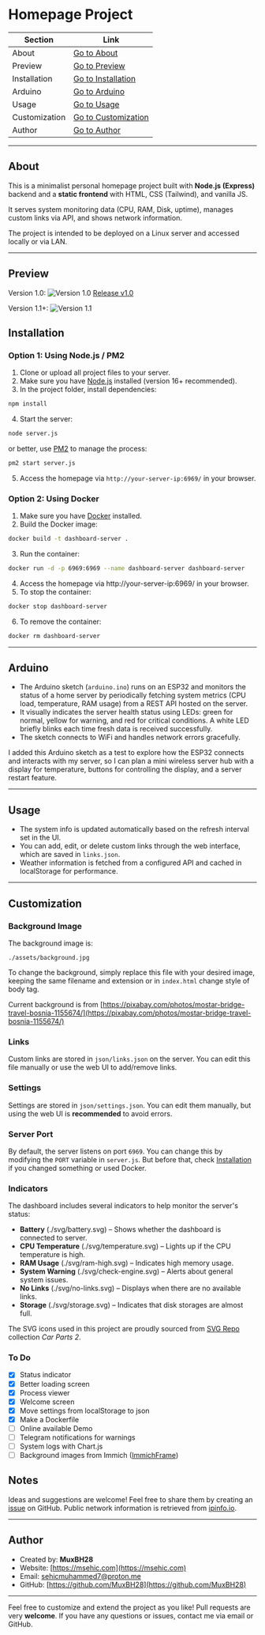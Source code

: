 # Homepage Project


| Section       | Link                                  |
| --------------- | --------------------------------------- |
| About         | [Go to About](#about)                 |
| Preview       | [Go to Preview](#preview)             |
| Installation  | [Go to Installation](#installation)   |
| Arduino       | [Go to Arduino](#arduino)             |
| Usage         | [Go to Usage](#usage)                 |
| Customization | [Go to Customization](#customization) |
| Author        | [Go to Author](#author)               |

---

## About

This is a minimalist personal homepage project built with **Node.js (Express)** backend and a **static frontend** with HTML, CSS (Tailwind), and vanilla JS.

It serves system monitoring data (CPU, RAM, Disk, uptime), manages custom links via API, and shows network information.

The project is intended to be deployed on a Linux server and accessed locally or via LAN.

---

## Preview

Version 1.0:
![Version 1.0](preview.png)
[Release v1.0](https://github.com/MuxBH28/server-homepage/releases/tag/v1.0)

Version 1.1+:
![Version 1.1](preview2.png)

## Installation

### Option 1: Using Node.js / PM2

1. Clone or upload all project files to your server.
2. Make sure you have [Node.js](https://nodejs.org/) installed (version 16+ recommended).
3. In the project folder, install dependencies:

```bash
npm install
```

4. Start the server:

```bash
node server.js
```

or better, use [PM2](https://pm2.keymetrics.io/) to manage the process:

```bash
pm2 start server.js
```

5. Access the homepage via `http://your-server-ip:6969/` in your browser.

### Option 2: Using Docker

1. Make sure you have [Docker](https://www.docker.com/get-started/) installed.
2. Build the Docker image:

```bash
docker build -t dashboard-server .
```

3. Run the container:

```bash
docker run -d -p 6969:6969 --name dashboard-server dashboard-server
```

4. Access the homepage via http://your-server-ip:6969/ in your browser.
5. To stop the container:

```bash
docker stop dashboard-server
```

6. To remove the container:

```bash
docker rm dashboard-server
```

---

## Arduino

- The Arduino sketch (`arduino.ino`) runs on an ESP32 and monitors the status of a home server by periodically fetching system metrics (CPU load, temperature, RAM usage) from a REST API hosted on the server.
- It visually indicates the server health status using LEDs: green for normal, yellow for warning, and red for critical conditions. A white LED briefly blinks each time fresh data is received successfully.
- The sketch connects to WiFi and handles network errors gracefully.

I added this Arduino sketch as a test to explore how the ESP32 connects and interacts with my server, so I can plan a mini wireless server hub with a display for temperature, buttons for controlling the display, and a server restart feature.

---

## Usage

- The system info is updated automatically based on the refresh interval set in the UI.
- You can add, edit, or delete custom links through the web interface, which are saved in `links.json`.
- Weather information is fetched from a configured API and cached in localStorage for performance.

---

## Customization

### Background Image

The background image is:

```
./assets/background.jpg
```

To change the background, simply replace this file with your desired image, keeping the same filename and extension or in `index.html` change style of body tag.

Current background is from [https://pixabay.com/photos/mostar-bridge-travel-bosnia-1155674/](https://pixabay.com/photos/mostar-bridge-travel-bosnia-1155674/)

### Links

Custom links are stored in `json/links.json` on the server. You can edit this file manually or use the web UI to add/remove links.

### Settings

Settings are stored in `json/settings.json`. You can edit them manually, but using the web UI is **recommended** to avoid errors.

### Server Port

By default, the server listens on port `6969`. You can change this by modifying the `PORT` variable in `server.js`. But before that, check [Installation](#installation) if you changed something or used Docker.

### Indicators

The dashboard includes several indicators to help monitor the server's status:

- **Battery** (./svg/battery.svg) – Shows whether the dashboard is connected to server.
- **CPU Temperature** (./svg/temperature.svg) – Lights up if the CPU temperature is high.
- **RAM Usage** (./svg/ram-high.svg) – Indicates high memory usage.
- **System Warning** (./svg/check-engine.svg) – Alerts about general system issues.
- **No Links** (./svg/no-links.svg) – Displays when there are no available links.
- **Storage** (./svg/storage.svg) – Indicates that disk storages are almost full.

The SVG icons used in this project are proudly sourced from [SVG Repo](https://www.svgrepo.com/collection/car-parts-2/) collection *Car Parts 2*.

### To Do

- [X] Status indicator
- [X] Better loading screen
- [X] Process viewer
- [X] Welcome screen
- [X] Move settings from localStorage to json
- [X] Make a Dockerfile
- [ ] Online available Demo
- [ ] Telegram notifications for warnings
- [ ] System logs with Chart.js
- [ ] Background images from Immich ([ImmichFrame](https://github.com/immichFrame/ImmichFrame))

## Notes

Ideas and suggestions are welcome! Feel free to share them by creating an [issue](https://github.com/MuxBH28/server-homepage/issues) on GitHub.
Public network information is retrieved from [ipinfo.io](https://ipinfo.io/json).

---

## Author

- Created by: **MuxBH28**
- Website: [https://msehic.com](https://msehic.com)
- Email: [sehicmuhammed7@proton.me](mailto:sehicmuhammed7@proton.me)
- GitHub: [https://github.com/MuxBH28](https://github.com/MuxBH28)

---

Feel free to customize and extend the project as you like! Pull requests are very **welcome**.
If you have any questions or issues, contact me via email or GitHub.
